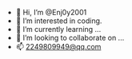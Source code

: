 - 👋 Hi, I’m @Enj0y2001
- 👀 I’m interested in coding.
- 🌱 I’m currently learning ...
- 💞️ I’m looking to collaborate on ...
- 📫 2249809949@qq.com

<!---
Enj0y2001/Enj0y2001 is a ✨ special ✨ repository because its `README.md` (this file) appears on your GitHub profile.
You can click the Preview link to take a look at your changes.
--->
